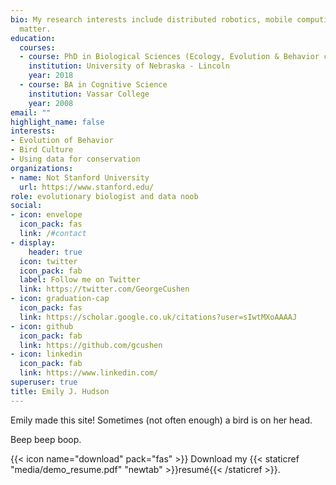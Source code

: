 ```yaml
---
bio: My research interests include distributed robotics, mobile computing and programmable
  matter.
education:
  courses:
  - course: PhD in Biological Sciences (Ecology, Evolution & Behavior concentration)
    institution: University of Nebraska - Lincoln
    year: 2018
  - course: BA in Cognitive Science
    institution: Vassar College
    year: 2008
email: ""
highlight_name: false
interests:
- Evolution of Behavior
- Bird Culture
- Using data for conservation
organizations:
- name: Not Stanford University
  url: https://www.stanford.edu/
role: evolutionary biologist and data noob
social:
- icon: envelope
  icon_pack: fas
  link: /#contact
- display:
    header: true
  icon: twitter
  icon_pack: fab
  label: Follow me on Twitter
  link: https://twitter.com/GeorgeCushen
- icon: graduation-cap
  icon_pack: fas
  link: https://scholar.google.co.uk/citations?user=sIwtMXoAAAAJ
- icon: github
  icon_pack: fab
  link: https://github.com/gcushen
- icon: linkedin
  icon_pack: fab
  link: https://www.linkedin.com/
superuser: true
title: Emily J. Hudson
---
```


Emily made this site! Sometimes (not often enough) a bird is on her head.

Beep beep boop.

{{< icon name="download" pack="fas" >}} Download my {{< staticref "media/demo_resume.pdf" "newtab" >}}resumé{{< /staticref >}}.
